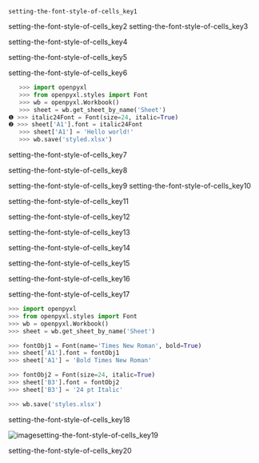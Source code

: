 ```ngMeta
setting-the-font-style-of-cells_key1
```

setting-the-font-style-of-cells_key2
setting-the-font-style-of-cells_key3


setting-the-font-style-of-cells_key4



setting-the-font-style-of-cells_key5


setting-the-font-style-of-cells_key6


```python
   >>> import openpyxl
   >>> from openpyxl.styles import Font
   >>> wb = openpyxl.Workbook()
   >>> sheet = wb.get_sheet_by_name('Sheet')
❶ >>> italic24Font = Font(size=24, italic=True)
❷ >>> sheet['A1'].font = italic24Font
   >>> sheet['A1'] = 'Hello world!'
   >>> wb.save('styled.xlsx')
```
setting-the-font-style-of-cells_key7


setting-the-font-style-of-cells_key8


setting-the-font-style-of-cells_key9
setting-the-font-style-of-cells_key10


setting-the-font-style-of-cells_key11


setting-the-font-style-of-cells_key12


setting-the-font-style-of-cells_key13


setting-the-font-style-of-cells_key14


setting-the-font-style-of-cells_key15


setting-the-font-style-of-cells_key16


setting-the-font-style-of-cells_key17


```python
>>> import openpyxl
>>> from openpyxl.styles import Font
>>> wb = openpyxl.Workbook()
>>> sheet = wb.get_sheet_by_name('Sheet')

>>> fontObj1 = Font(name='Times New Roman', bold=True)
>>> sheet['A1'].font = fontObj1
>>> sheet['A1'] = 'Bold Times New Roman'

>>> fontObj2 = Font(size=24, italic=True)
>>> sheet['B3'].font = fontObj2
>>> sheet['B3'] = '24 pt Italic'

>>> wb.save('styles.xlsx')
```
setting-the-font-style-of-cells_key18


![image](assets/000033.png)setting-the-font-style-of-cells_key19


setting-the-font-style-of-cells_key20
